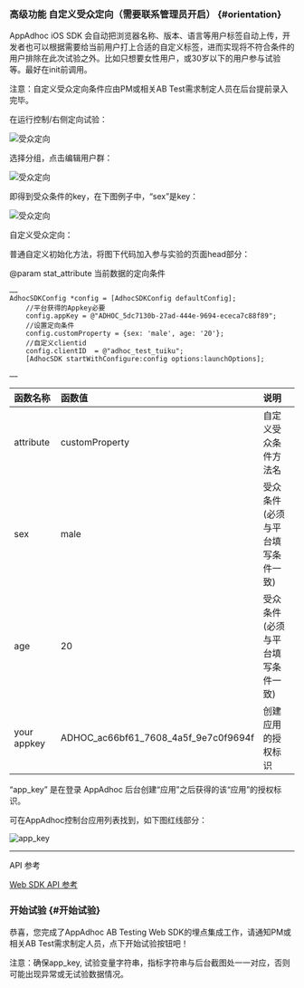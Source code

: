 ### 高级功能 自定义受众定向（需要联系管理员开启） {#orientation}

AppAdhoc iOS  SDK 会自动把浏览器名称、版本、语言等用户标签自动上传，开发者也可以根据需要给当前用户打上合适的自定义标签，进而实现将不符合条件的用户排除在此次试验之外。比如只想要女性用户，或30岁以下的用户参与试验等。最好在init前调用。

注意：自定义受众定向条件应由PM或相关AB Test需求制定人员在后台提前录入完毕。

在运行控制/右侧定向试验：

![](http://doc.appadhoc.com/_images/audience/button.png "受众定向")

选择分组，点击编辑用户群：

![](http://doc.appadhoc.com/_images/audience/dialog.png "受众定向")

即得到受众条件的key，在下图例子中，“sex”是key：

![](http://doc.appadhoc.com/_images/audience/setting1.png "受众定向")

自定义受众定向：

普通自定义初始化方法，将图下代码加入参与实验的页面head部分：

@param stat\_attribute 当前数据的定向条件

```
……
AdhocSDKConfig *config = [AdhocSDKConfig defaultConfig];
    //平台获得的Appkey必要
    config.appKey = @"ADHOC_5dc7130b-27ad-444e-9694-ececa7c88f89";
    //设置定向条件
    config.customProperty = {sex: 'male', age: '20'};
    //自定义clientid
    config.clientID  = @"adhoc_test_tuiku";
    [AdhocSDK startWithConfigure:config options:launchOptions];
            
……
```

| 函数名称 | 函数值 | 说明 |
| :--- | :--- | :--- |
| attribute | customProperty | 自定义受众条件方法名 |
| sex | male | 受众条件\(必须与平台填写条件一致\) |
| age | 20 | 受众条件\(必须与平台填写条件一致\) |
| your appkey | ADHOC\_ac66bf61\_7608\_4a5f\_9e7c0f9694f | 创建应用的授权标识 |

“app\_key” 是在登录 AppAdhoc 后台创建“应用”之后获得的该“应用”的授权标识。

可在AppAdhoc控制台应用列表找到，如下图红线部分：

![](http://doc.appadhoc.com/_images/app/appkey.png "app\_key")

---

API 参考

[Web SDK API 参考](http://www.appadhoc.com/jsapi/reference/adhoc.html)

### 开始试验 {#开始试验}

恭喜，您完成了AppAdhoc AB Testing Web SDK的埋点集成工作，请通知PM或相关AB Test需求制定人员，点下开始试验按钮吧！

注意：确保app\_key, 试验变量字符串，指标字符串与后台截图处一一对应，否则可能出现异常或无试验数据情况。

